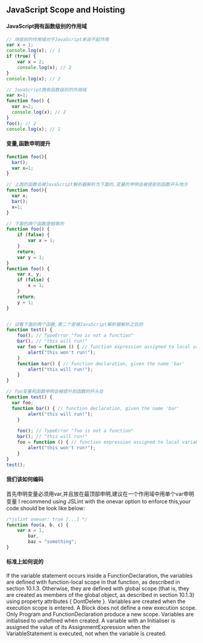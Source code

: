 ## JavaScript Scope and Hoisting

#### JavaScript拥有函数级别的作用域
```JavaScript
// 块级别的作用域对于JavaScript来说不起作用
var x = 1;
console.log(x); // 1
if (true) {
	var x = 2;
	console.log(x); // 2
}
console.log(x); // 2

// JavaScript拥有函数级别的作用域
var x=1;
function foo() {
  var x=2;
  console.log(x); // 2
}
foo(); // 2
console.log(x); // 1
```
#### 变量,函数申明提升
```JavaScript
function foo(){
  bar();
  var x=1;
}

// 上面的函数会被JavaScript解析器解析为下面的,变量的申明会被提前到函数开头地方
function foo(){
  var x;
  bar();
  x=1;
}

// 下面的两个函数是相等的
function foo() {
	if (false) {
		var x = 1;
	}
	return;
	var y = 1;
}
function foo() {
	var x, y;
	if (false) {
		x = 1;
	}
	return;
	y = 1;
}


// 试看下面的两个函数,第二个是被JavaScript解析器解析之后的
function test() {
	foo(); // TypeError "foo is not a function"
	bar(); // "this will run!"
	var foo = function () { // function expression assigned to local variable 'foo'
		alert("this won't run!");
	}
	function bar() { // function declaration, given the name 'bar'
		alert("this will run!");
	}
}

// foo变量和函数申明会被提升到函数的开头处
function test() {
  var foo;
  function bar() { // function declaration, given the name 'bar'
		alert("this will run!");
	}
	
	foo(); // TypeError "foo is not a function"
	bar(); // "this will run!"
	foo = function () { // function expression assigned to local variable 'foo'
		alert("this won't run!");
	}
}
test();
```

#### 我们该如何编码
首先申明变量必须用var,并且放在最顶部申明,建议在一个作用域中用单个var申明变量
I recommend using JSLint with the onevar option to enforce this,your code should be look like below:
```JavaScript
/*jslint onevar: true [...] */
function foo(a, b, c) {
    var x = 1,
    	bar,
    	baz = "something";
}
```

#### 标准上如何说的

If the variable statement occurs inside a FunctionDeclaration, the variables are defined with function-local scope in that function, as described in section 10.1.3. Otherwise, they are defined with global scope (that is, they are created as members of the global object, as described in section 10.1.3) using property attributes { DontDelete }. Variables are created when the execution scope is entered. A Block does not define a new execution scope. Only Program and FunctionDeclaration produce a new scope. Variables are initialised to undefined when created. A variable with an Initialiser is assigned the value of its AssignmentExpression when the VariableStatement is executed, not when the variable is created.
